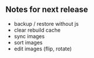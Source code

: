 ## Notes for next release

- backup / restore without js
- clear rebuild cache
- sync images
- sort images
- edit images (flip, rotate)